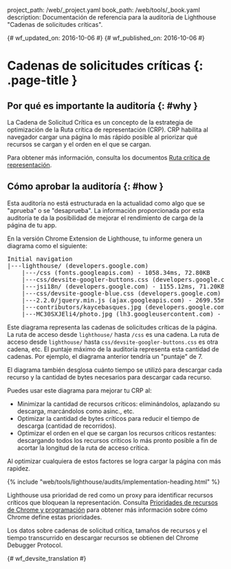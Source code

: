 project_path: /web/_project.yaml
book_path: /web/tools/_book.yaml
description: Documentación de referencia para la auditoría de Lighthouse "Cadenas de solicitudes críticas".

{# wf_updated_on: 2016-10-06 #}
{# wf_published_on: 2016-10-06 #}

# Cadenas de solicitudes críticas  {: .page-title }

## Por qué es importante la auditoría {: #why }

La Cadena de Solicitud Crítica es un concepto de la estrategia de optimización de la Ruta crítica
de representación (CRP). CRP habilita al navegador cargar una página lo más rápido
posible al priorizar qué recursos se cargan y el orden en el que se
cargan.

Para obtener más información, consulta los documentos [Ruta crítica de
representación](/web/fundamentals/performance/critical-rendering-path/).


## Cómo aprobar la auditoría {: #how }

Esta auditoría no está estructurada en la actualidad como algo que se "aprueba" o se "desaprueba". La
información proporcionada por esta auditoría te da la posibilidad de mejorar
el rendimiento de carga de la página de tu app.

En la versión Chrome Extension de Lighthouse, tu informe genera un diagrama
como el siguiente:

<pre>
Initial navigation
|---lighthouse/ (developers.google.com)
    |---/css (fonts.googleapis.com) - 1058.34ms, 72.80KB
    |---css/devsite-googler-buttons.css (developers.google.com) - 1147.25ms, 70.77KB
    |---jsi18n/ (developers.google.com) - 1155.12ms, 71.20KB
    |---css/devsite-google-blue.css (developers.google.com) - 2034.57ms, 85.83KB
    |---2.2.0/jquery.min.js (ajax.googleapis.com) - 2699.55ms, 99.92KB
    |---contributors/kaycebasques.jpg (developers.google.com) - 2841.54ms, 84.74KB
    |---MC30SXJEli4/photo.jpg (lh3.googleusercontent.com) - 3200.39ms, 73.59KB
</pre>

Este diagrama representa las cadenas de solicitudes críticas de la página. La ruta de acceso desde
`lighthouse/` hasta `/css` es una cadena. La ruta de acceso desde `lighthouse/` hasta
`css/devsite-googler-buttons.css` es otra cadena,  etc. El puntaje
máximo de la auditoría representa esta cantidad de cadenas. Por ejemplo, el diagrama
anterior tendría un "puntaje" de 7.

El diagrama también desglosa cuánto tiempo se utilizó para descargar cada
recurso y la cantidad de bytes necesarios para descargar cada recurso.

Puedes usar este diagrama para mejorar tu CRP al:

* Minimizar la cantidad de recursos críticos: eliminándolos, aplazando
  su descarga, marcándolos como asinc., etc.
* Optimizar la cantidad de bytes críticos para reducir el tiempo de descarga (cantidad
  de recorridos).
* Optimizar el orden en el que se cargan los recursos críticos restantes:
  descargando todos los recursos críticos lo más pronto posible a fin de acortar la longitud de la ruta de acceso
  crítica.

Al optimizar cualquiera de estos factores se logra cargar la página con más rapidez.

{% include "web/tools/lighthouse/audits/implementation-heading.html" %}

Lighthouse usa prioridad de red como un proxy para identificar recursos críticos
que bloquean la representación. Consulta [Prioridades de recursos de Chrome y
programación](https://docs.google.com/document/d/1bCDuq9H1ih9iNjgzyAL0gpwNFiEP4TZS-YLRp_RuMlc)
para obtener más información sobre cómo Chrome define estas prioridades.

Los datos sobre cadenas de solicitud crítica, tamaños de recursos y el tiempo transcurrido en descargar
recursos se obtienen del Chrome Debugger Protocol.


{# wf_devsite_translation #}
